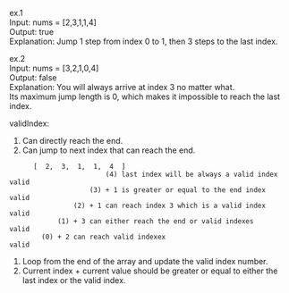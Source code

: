 ex.1  
Input: nums = [2,3,1,1,4]  
Output: true  
Explanation: Jump 1 step from index 0 to 1, then 3 steps to the last index.

ex.2  
Input: nums = [3,2,1,0,4]  
Output: false  
Explanation: You will always arrive at index 3 no matter what.  
Its maximum jump length is 0, which makes it impossible to reach the last index.

validIndex:

1. Can directly reach the end.
2. Can jump to next index that can reach the end.

```
      [  2,  3,  1,  1,  4  ]
                        (4) last index will be always a valid index     valid
                    (3) + 1 is greater or equal to the end index        valid
                (2) + 1 can reach index 3 which is a valid index        valid
            (1) + 3 can either reach the end or valid indexes           valid
        (0) + 2 can reach valid indexex                                 valid
```

1. Loop from the end of the array and update the valid index number.
2. Current index + current value should be greater or equal to either the last index or the valid index.
